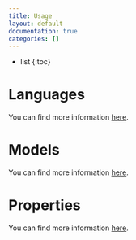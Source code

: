 ```yaml
---
title: Usage
layout: default
documentation: true
categories: []
---
```


- list
{:toc}

# Languages

You can find more information [here](documentation/usage/languages.html).

# Models

You can find more information [here](documentation/usage/models.html).

# Properties

You can find more information [here](documentation/usage/properties.html).